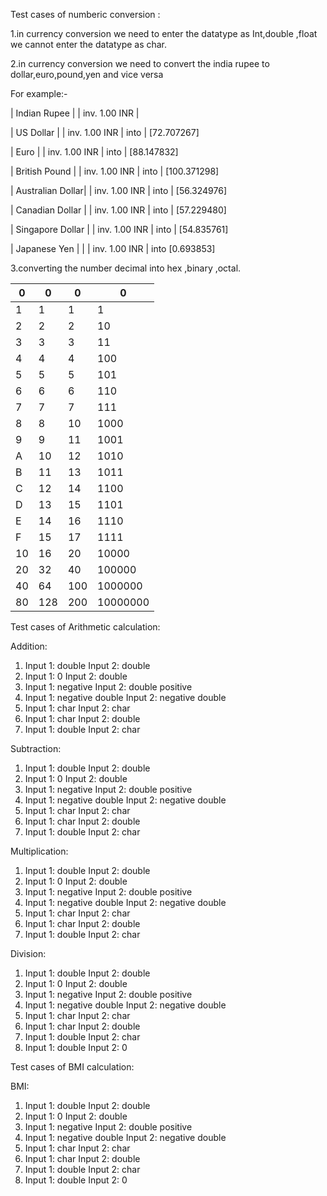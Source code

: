 Test cases of numberic conversion :

1.in currency conversion we need to enter the datatype as Int,double ,float we cannot enter the datatype as char.

2.in currency conversion we need to convert the india rupee to dollar,euro,pound,yen and vice versa

For example:-

| Indian Rupee |               | inv. 1.00 INR |

| US Dollar |       | inv. 1.00 INR |    into        | [72.707267]

| Euro |            | inv. 1.00 INR |    into        | [88.147832]

| British Pound |   | inv. 1.00 INR |    into        | [100.371298]

| Australian Dollar| | inv. 1.00 INR |    into       | [56.324976]

| Canadian Dollar | | inv. 1.00 INR |    into       | [57.229480]

| Singapore Dollar | | inv. 1.00 INR |    into       | [54.835761]

| Japanese Yen | |  | inv. 1.00 INR |    into       [0.693853]


3.converting the number decimal into hex ,binary ,octal.

| 0 | 0 | 0 | 0 |
| --- | --- | --- | --- |
| 1 | 1 | 1 | 1 |
| 2 | 2 | 2 | 10 |
| 3 | 3 | 3 | 11 |
| 4 | 4 | 4 | 100 |
| 5 | 5 | 5 | 101 |
| 6 | 6 | 6 | 110 |
| 7 | 7 | 7 | 111 |
| 8 | 8 | 10 | 1000 |
| 9 | 9 | 11 | 1001 |
| A | 10 | 12 | 1010 |
| B | 11 | 13 | 1011 |
| C | 12 | 14 | 1100 |
| D | 13 | 15 | 1101 |
| E | 14 | 16 | 1110 |
| F | 15 | 17 | 1111 |
| 10 | 16 | 20 | 10000 |
| 20 | 32 | 40 | 100000 |
| 40 | 64 | 100 | 1000000 |
| 80 | 128 | 200 | 10000000 |


Test cases of Arithmetic calculation:

Addition:

1. Input 1: double Input 2: double
2. Input 1: 0 Input 2: double
3. Input 1: negative Input 2: double positive
4. Input 1: negative double Input 2: negative double
5. Input 1: char Input 2: char
6. Input 1: char Input 2: double
7. Input 1: double Input 2: char

Subtraction:

1. Input 1: double Input 2: double
2. Input 1: 0 Input 2: double
3. Input 1: negative Input 2: double positive
4. Input 1: negative double Input 2: negative double
5. Input 1: char Input 2: char
6. Input 1: char Input 2: double
7. Input 1: double Input 2: char

Multiplication:

1. Input 1: double Input 2: double
2. Input 1: 0 Input 2: double
3. Input 1: negative Input 2: double positive
4. Input 1: negative double Input 2: negative double
5. Input 1: char Input 2: char
6. Input 1: char Input 2: double
7. Input 1: double Input 2: char

Division:

1. Input 1: double Input 2: double
2. Input 1: 0 Input 2: double
3. Input 1: negative Input 2: double positive
4. Input 1: negative double Input 2: negative double
5. Input 1: char Input 2: char
6. Input 1: char Input 2: double
7. Input 1: double Input 2: char
8. Input 1: double Input 2: 0

Test cases of BMI calculation:

BMI:

1. Input 1: double Input 2: double
2. Input 1: 0 Input 2: double
3. Input 1: negative Input 2: double positive
4. Input 1: negative double Input 2: negative double
5. Input 1: char Input 2: char
6. Input 1: char Input 2: double
7. Input 1: double Input 2: char
8. Input 1: double Input 2: 0
